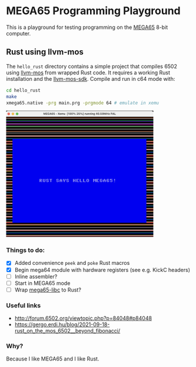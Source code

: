 # MEGA65 Programming Playground

This is a playground for testing programming on the [MEGA65](https://mega65.org) 8-bit computer.

## Rust using llvm-mos

The `hello_rust` directory contains a simple project that compiles 6502 using
[llvm-mos](https://llvm-mos.org) from wrapped Rust code. It requires a working
Rust installation and the [llvm-mos-sdk](https://github.com/llvm-mos/llvm-mos-sdk#getting-started).
Compile and run in c64 mode with:

~~~ bash
cd hello_rust
make
xmega65.native -prg main.prg -prgmode 64 # emulate in xemu
~~~

<img src="images/hello_rust.png" width="400">


### Things to do:

- [x] Added convenience `peek` and `poke` Rust macros
- [x] Begin mega64 module with hardware registers (see e.g. KickC headers)
- [ ] Inline assembler?
- [ ] Start in MEGA65 mode
- [ ] Wrap [mega65-libc](https://github.com/MEGA65/mega65-libc) to Rust?

### Useful links

- http://forum.6502.org/viewtopic.php?p=84048#p84048
- https://gergo.erdi.hu/blog/2021-09-18-rust_on_the_mos_6502__beyond_fibonacci/

### Why?

Because I like MEGA65 and I like Rust.
